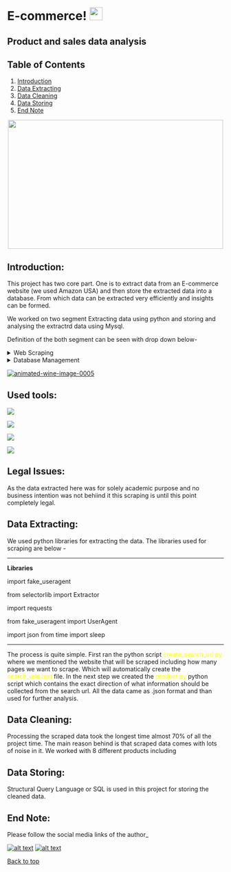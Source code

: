 # E-commerce! <img src="https://raw.githubusercontent.com/MartinHeinz/MartinHeinz/master/wave.gif" width="30px">





## Product and sales data analysis  

## Table of Contents

1. [Introduction](#Introduction)
2. [Data Extracting](#Data-Extracting)
3. [Data Cleaning](#Data-Cleaning)
4. [Data Storing](#Data-Storing)
5. [End Note](#End-Note)

<p align="center">
  <img width="500" height="300" src="https://de.melchers-china.com/wp-content/uploads/2020/07/1-1.jpg">
</p>

## Introduction: 

This project has two core part. One is to extract data from an E-commerce website (we used Amazon USA) and then store the extracted data into a database. From which data can be extracted very efficiently and insights can be formed. 

We worked on two segment Extracting data using python and storing and analysing the extractrd data using Mysql. 

Definition of the both segment can be seen with drop down below-

<details>
<summary>Web Scraping</summary>
<br>
Web scraping is data scraping used for extracting data from websites. The web scraping software may directly access the World Wide Web using the Hypertext Transfer Protocol or a web browser. 

</details>


<details>
<summary>Database Management</summary>
<br>
Database Management, allows  to organize, store and retrieve data from a computer. Database Management can also describe, the data storage, operations and security practices of a Database Administrator (DBA), throughout the life cycle of the data. Managing a database involves designing, implementing and supporting stored data, to maximize its value.
</details>


<p align="left">
<a href="https://www.animatedimages.org/cat-wine-706.htm"><img src="https://www.animatedimages.org/data/media/706/animated-wine-image-0005.gif" border="0" alt="animated-wine-image-0005" /></a><br></pre>
</details>

## Used tools:

![](https://img.shields.io/badge/Extracting-Scraping-informational?style=flat&logo=<LOGO_NAME>&logoColor=white&color=2bbc8a)

![](https://img.shields.io/badge/Cleaning-Python-informational?style=flat&logo=<LOGO_NAME>&logoColor=white&color=2bbc8a)

![](https://img.shields.io/badge/DBMS-MySQL-informational?style=flat&logo=<LOGO_NAME>&logoColor=white&color=2bbc8a)

![](https://img.shields.io/badge/Visualization-Plotly-informational?style=flat&logo=<LOGO_NAME>&logoColor=white&color=2bbc8a)


## Legal Issues:
As the data extracted here was for solely academic purpose and no business intention was not behiind it this scraping is until this point completely legal. 

## Data Extracting:

We used python libraries for extracting the data. The libraries used for scraping are below - 

---
**Libraries**

import fake_useragent

from selectorlib import Extractor

import requests

from fake_useragent import UserAgent

import json
from time import sleep

---

The process is quite simple. First ran the python script <span style="color:yellow">create_search_url.py</span> where we mentioned the website that will be scraped including how many pages we want to scrape. Which will automatically create the <span style="color:yellow">search_urls.text</span> file. In the next step we created the  <span style="color:yellow">product.py</span> python script which contains the exact direction of what information should be collected from the search url. All the data came as .json format and than used for further analysis. 





## Data Cleaning:

Processing the scraped data took the longest time almost 70% of all the project time. The main reason behind is that scraped data comes with lots of noise in it. We worked with 8 different products including 




## Data Storing:

Structural Query Language or SQL is used in this project for storing the cleaned data. 



## End Note:

Please follow the social media links of the author_

<!-- Please don't remove this: Grab your social icons from https://github.com/carlsednaoui/gitsocial -->

<!-- display the social media buttons in your README -->


[![alt text][1.1]][1]
[![alt text][2.1]][2]


<!-- links to social media icons -->
<!-- no need to change these -->

<!-- icons with padding -->


[1.1]: #1DA1F2 (google plus icon with padding)
[2.1]: http://i.imgur.com/0o48UoR.png (github icon with padding)

<!-- icons without padding -->


[1.2]: http://i.imgur.com/VlgBKQ9.png (google plus icon without padding)
[2.2]: http://i.imgur.com/9I6NRUm.png (github icon without padding)


<!-- links to your social media accounts -->
<!-- update these accordingly -->


[1]: https://myaccount.google.com/profile
[2]: https://github.com/Sheikh-Nabil

<!-- Please don't remove this: Grab your social icons from https://github.com/carlsednaoui/gitsocial -->

<a href="#top">Back to top</a>
